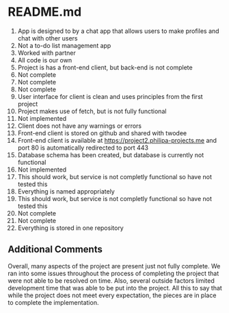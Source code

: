 # README.md

1. App is designed to by a chat app that allows users to make profiles and chat with other users
2. Not a to-do list management app
3. Worked with partner
4. All code is our own
5. Project is has a front-end client, but back-end is not complete
6. Not complete
7. Not complete
8. Not complete
9. User interface for client is clean and uses principles from the first project
10. Project makes use of fetch, but is not fully functional
11. Not implemented
12. Client does not have any warnings or errors
13. Front-end client is stored on github and shared with twodee
14. Front-end client is available at https://project2.philipa-projects.me and port 80 is automatically redirected to port 443
15. Database schema has been created, but database is currently not functional
16. Not implemented
17. This should work, but service is not completly functional so have not tested this
18. Everything is named appropriately
19. This should work, but service is not completly functional so have not tested this
20. Not complete
21. Not complete
22. Everything is stored in one repository

## Additional Comments
Overall, many aspects of the project are present just not fully complete. We ran into some issues throughout the process of completing the project that were not able to be resolved on time. Also, several outside factors limited development time that was able to be put into the project. All this to say that while the project does not meet every expectation, the pieces are in place to complete the implementation.